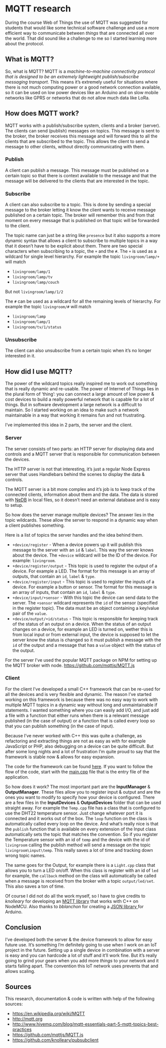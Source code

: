 # MQTT research
During the course Web of Things the use of MQTT was suggested for students that would like some technical software challenge and use a more efficient way to communicate between _things_ that are connected all over the world. That did sound like a challenge to me so I started learning more about the protocol.

## What is MQTT?
So, what is MQTT? MQTT is a _machine-to-machine connectivity protocol that is designed to be an extremely lightweight publish/subscribe messaging transport._
This means it’s extremely useful for situations where there is not much computing power or a good network connection available, so it can be used on low power devices like an Arduino and on slow mobile networks like GPRS or networks that do not allow much data like LoRa.

## How does MQTT work?
MQTT works with a publish/subscribe system, clients and a broker (server). The clients can send (publish) messages on topics. This message is sent to the broker, the broker receives this message and will forward this to all the clients that are subscribed to the topic. This allows the client to send a message to other clients, without directly communicating with them.

### Publish
A client can publish a message. This message must be published on a certain topic so that there is context available to the message and that the message will be delivered to the clients that are interested in the topic.

### Subscribe
A client can also subscribe to a topic. This is done by sending a special message to the broker letting it know the client wants to receive message published on a certain topic. The broker will remember this and from that moment on every message that is published on that topic will be forwarded to the client.

The topic name can just be a string like `presence` but it also supports a more dynamic syntax that allows a client to subscribe to multiple topics in a way that it doesn’t have to be explicit about them. There are two special characters when subscribing to a topic, the `+` and the `#`.
The `+` is used as a wildcard for single level hierarchy. For example the topic `livingroom/lamp/+` will match
- `livingroom/lamp/1`
- `livingroom/lamp/tv`
- `livingroom/lamp/couch`

But not `livingroom/lamp/1/2`

The `#` can be used as a wildcard for all the remaining levels of hierarchy. For example the topic `livingroom/#` will match
- `livingroom/lamp`
- `livingroom/lamp/1`
- `livingroom/tv/1/status`

### Unsubscribe
The client can also unsubscribe from a certain topic when it’s no longer interested in it.

## How did I use MQTT?
The power of the wildcard topics really inspired me to work out something that is really dynamic and re-usable. The power of Internet of Things lies in the plural form of ‘thing’: you can connect a large amount of low power & cost devices to build a really powerful network that is capable for a lot of things. But in software development a large network is a difficult to maintain. So I started working on an idea to make such a network maintainable in a way that working it remains fun and not frustrating.

I’ve implemented this idea in 2 parts, the server and the client.

### Server
The server consists of two parts: an HTTP server for displaying data and controls and a MQTT server that is responsible for communication between the devices.

The HTTP server is not that interesting, it’s just a regular Node Express server that uses Handlebars behind the scenes to display the data & controls.

The MQTT server is a bit more complex and it’s job is to keep track of the connected clients, information about them and the data. The data is stored with [NeDB](https://github.com/louischatriot/nedb) in local files, so it doesn’t need an external database and is easy to setup.

So how does the server manage multiple devices? The answer lies in the topic wildcards. These allow the server to respond in a dynamic way when a client publishes something.

Here is a list of topics the server handles and the idea behind them.
- `+device/register` - When a device powers up it will publish this message to the server with an `id` & `label`. This way the server knows about the device. The `+device` wildcard will be the ID of the device. For example: `livingroom`.
- `+device/register/output` - This topic is used to register the output of a device. For example a LED. The format for this message is an array of outputs, that contain an `id`, `label` & `type`.
- `+device/register/input` - This topic is used to register the inputs of a device. For example a button or sensor. The format for this message is an array of inputs, that contain an `id`, `label` & `type`.
- `+device/input/+sensor` - With this topic the device can send data to the server. The `+sensor` wildcard represents the `id` of the sensor (specified in the register topic). The data must be an object containing a key/value pair of the `value`.
- `+device/output/+id/status` - This topic is responsible for keeping track of the status of an output on a device. When the status of an output changes on a device, for example an LED is turned on, wether this is from local input or from external input, the device is supposed to let the server know the status is changed so it must publish a message with the `id` of the output and a message that has a `value` object with the status of the output.

For the server I’ve used the popular MQTT package on NPM for setting up the MQTT broker with node.
https://github.com/mqttjs/MQTT.js

### Client
For the client I’ve developed a small C++ framework that can be re-used for all the devices and is very flexible and dynamic.
The reason I’ve started working on this framework is because there was no easy way to work with multiple MQTT topics in a dynamic way without long and unmaintainable if statements. I wanted something where you can easily add I/O, and just add a file with a function that either runs when there is a relevant message published (in the case of output) or a function that is called every loop so that you can publish something (in the case of input).

Because I’ve never worked with C++ this was quite a challenge, as refactoring and extracting things are not as easy as with for example JavaScript or PHP, also debugging on a device can be quite difficult. But after some long nights and a lot of frustration I’m quite proud to say that the framework is stable now & allows for easy expansion.

The code for the framework can be found [here](https://github.com/reauv/minor-web-of-things-device). If you want to follow the flow of the code, start with the [main.cpp](https://github.com/reauv/minor-web-of-things-device/blob/master/src/main.cpp) file that is the entry file of the application.

So how does it work? The most important part are the **InputManager** & **OutputManager**. These files allow you to register input & output and are the ones you want to modify to specify how your device is configured. There are a few files in the **InputDevices** & **OutputDevices** folder that can be used straight away. For example the `Temp.cpp` file has a class that is configured to use the DHT22 temperature sensor. Just change whatever port it is connected and it works out of the box. The `loop` function on the class is automatically called every loop on the device. And what’s really nice is that the `publish` function that is available on every extension of the Input class automatically sets the topic that matches the convention. So if you register the Temperature sensor with an id of `temp` and the device with the id of `livingroom` calling the publish method will send a message on the topic `livingroom\input\temp`.
This really saves a lot of time and tracking down wrong topic names.

The same goes for the Output, for example there is a `Light.cpp` class that allows you to turn a LED on/off. When this class is register with an id of `led` for example, the `callback` method on the class will automatically be called when a message is received from the broker with a topic `output/led/set`. This also saves a ton of time.

Of course I did not do all the work myself, so I have to give credits to _knolleary_ for developing an [MQTT library](https://github.com/knolleary/pubsubclient) that works with C++ on NodeMCU. Also thanks to _bblanchon_ for creating a [JSON library ](https://github.com/bblanchon/ArduinoJson) for Arduino.

## Conclusion
I’ve developed both the server & the device framework to allow for easy future use. It’s something I’m definitely going to use when I work on an IoT project in the future. Setting up a single device in combination with a server is easy and you can hardcode a lot of stuff and it’ll work fine. But it’s really going to grind your gears when you add more _things_ to your network and it starts falling apart. The convention this IoT network uses prevents that and allows scaling.

## Sources
This research, documentation & code is written with help of the following sources:
- https://en.wikipedia.org/wiki/MQTT
- http://mqtt.org
- http://www.hivemq.com/blog/mqtt-essentials-part-5-mqtt-topics-best-practices
- https://github.com/mqttjs/MQTT.js
- https://github.com/knolleary/pubsubclient
